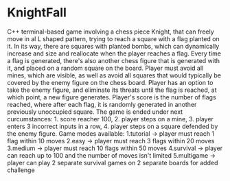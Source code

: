 # KnightFall
C++ terminal-based game involving a chess piece Knight, that can freely move in al L shaped pattern, trying to reach a square with a flag planted on it. In its way, there are squares with planted bombs, which can dynamically increase and size and reallocate when the player reaches a flag. Every time a flag is generated, there's also another chess figure that is generated with it, and placed on a random square on the board. Player must avoid all mines, which are visible, as well as avoid all squares that would typically be covered by the enemy figure on the chess board. Player has an option to take the enemy figure, and eliminate its threats until the flag is reached, at which point, a new figure generates. Player's score is the number of flags reached, where after each flag, it is randomly generated in another previously unoccupied square. The game is ended under next curcumstances: 1. score reacher 100, 2. player steps on a mine, 3. player enters 3 incorrect inputs in a row, 4. player steps on a square defended by the enemy figure. 
Game modes available:
1.tutorial -> player must reach 1 flag  within 10 moves
2.easy     -> player must reach 3 flags within 20 moves
3.medium   -> player must reach 10 flags within 50 moves
4.survival -> player can reach up to 100 and the number of moves isn't limited
5.multigame -> player can play 2 separate survival games on 2 separate boards for added challenge
